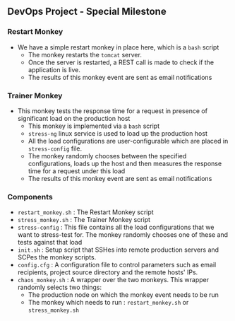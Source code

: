 ## DevOps Project - Special Milestone

### Restart Monkey
* We have a simple restart monkey in place here, which is a `bash` script
  * The monkey restarts the `tomcat` server.
  * Once the server is restarted, a REST call is made to check if the application is live.
  * The results of this monkey event are sent as email notifications

### Trainer Monkey
* This monkey tests the response time for a request in presence of significant load on the production host
  * This monkey is implemented via a `bash` script
  * `stress-ng` linux service is used to load up the production host
  * All the load configurations are user-configurable which are placed in `stress-config` file. 
  * The monkey randomly chooses between the specified configurations, loads up the host and then measures the response time for a request under this load
  * The results of this monkey event are sent as email notifications

### Components 
* `restart_monkey.sh` : The Restart Monkey script
* `stress_monkey.sh` : The Trainer Monkey script
* `stress-config` : This file contains all the load configurations that we want to stress-test for. The monkey randomly chooses one of these and tests against that load
* `init.sh` : Setup script that SSHes into remote production servers and SCPes the monkey scripts.
* `config.cfg` : A configuration file to control parameters such as email recipients, project source directory and the remote hosts' IPs.
* `chaos_monkey.sh` : A wrapper over the two monkeys. This wrapper randomly selects two things:
  * The production node on which the monkey event needs to be run
  * The monkey which needs to run : `restart_monkey.sh` or `stress_monkey.sh`
